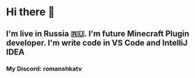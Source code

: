 # Hi there 👋
## I'm live in Russia 🇷🇺. I'm future Minecraft Plugin developer. I'm write code in VS Code and IntelliJ IDEA
### My Discord: romanshkatv
